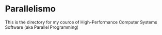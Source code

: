 # Parallelismo
This is the directory for my cource of High-Performance Computer Systems Software (aka Parallel Programming)
